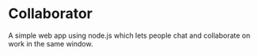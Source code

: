 # Collaborator

A simple web app using node.js which lets people chat and collaborate on work in the same window.